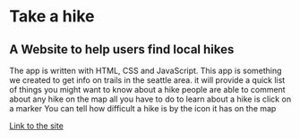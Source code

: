 # Take a hike

## A Website to help users find local hikes

The app is written with HTML, CSS and JavaScript.
This app is something we created to get info on trails in the seattle area.
it will provide a quick list of things you might want to know about a hike
people are able to comment about any hike on the map
all you have to do to learn about a hike is click on a marker
You can tell how difficult a hike is by the icon it has on the map

[Link to the site](https://pearsonj.github.io/project1/)
